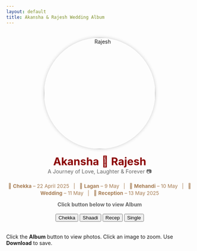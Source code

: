 ```yaml
---
layout: default
title: Akansha & Rajesh Wedding Album
---
```


<div style="display: flex; flex-wrap: wrap; justify-content: center; align-items: center; gap: 2rem; margin: 2rem 0;">
  
  <div style="text-align: center;">
    <img src="/shaadi/assets/Couple.JPG" alt="Rajesh" style="width: 300px; height: 300px; border-radius: 50%; box-shadow: 0 0 10px rgba(0,0,0,0.2); object-fit: cover;">
    <div style="margin-top: 1rem; font-size: 1.8rem; font-weight: bold; color: darkred;">Akansha 💖 Rajesh
    </div>
    <div style="font-size: 0.9rem; color: #666;">A Journey of Love, Laughter & Forever 📷 </div>
    <div style="font-size: 0.85rem; color: #a67c52; margin-top: 1rem; line-height: 1.4;">
  🙌 <strong>Chekka</strong> – 22 April 2025 &nbsp; | &nbsp;
  🌼 <strong>Lagan</strong> – 9 May &nbsp; | &nbsp;
  💅 <strong>Mehandi</strong> – 10 May &nbsp; | &nbsp;
  💍 <strong>Wedding</strong> – 11 May &nbsp; | &nbsp;
  🎉 <strong>Reception</strong> – 13 May 2025
</div>
    <div style="margin-top: 0.8rem; font-weight: bold; color: #666;">Click button below to view Album </div><br>
    <div id="album-buttons">
    <button onclick="filterByFolder('Chekka')">Chekka</button>
    <button onclick="filterByFolder('Shaadi')">Shaadi</button>
    <button onclick="filterByFolder('Recep')">Recep</button>
    <button onclick="filterByFolder('Single')">Single</button>
    </div>
  </div>
</div>


<div class="gallery" id="portrait-gallery"></div>

<div class="gallery" id="landscape-gallery"></div>

<div class="cursive-message">
    Click the <strong>Album</strong> button to view photos. Click an image to zoom. Use <strong>Download</strong> to save.
</div>

<script>
const allFiles = [
  { path: "/assets/Single/R/r_DSC_7120.JPG", name: "r_DSC_7120.JPG" },
  { path: "/assets/Single/R/r_DSC_7123.JPG", name: "r_DSC_7123.JPG" },
  { path: "/assets/Single/R/r_DSC_7119.JPG", name: "r_DSC_7119.JPG" },
  { path: "/assets/Single/R/r_DSC_7125.JPG", name: "r_DSC_7125.JPG" },
  { path: "/assets/Single/R/r_DSC_7118.JPG", name: "r_DSC_7118.JPG" },
  { path: "/assets/Single/R/r_DSC_6961.JPG", name: "r_DSC_6961.JPG" },
  { path: "/assets/Single/R/r_DSC_6963.JPG", name: "r_DSC_6963.JPG" },
  { path: "/assets/Single/R/r_DSC_7116.JPG", name: "r_DSC_7116.JPG" },
  { path: "/assets/Single/R/r_DSC_7117.JPG", name: "r_DSC_7117.JPG" },
  { path: "/assets/Single/R/r_DSC_6962.JPG", name: "r_DSC_6962.JPG" },
  { path: "/assets/Single/R/r_DSC_7112.JPG", name: "r_DSC_7112.JPG" },
  { path: "/assets/Single/R/r_DSC_7110.JPG", name: "r_DSC_7110.JPG" },
  { path: "/assets/Single/R/r_DSC_7111.JPG", name: "r_DSC_7111.JPG" },
  { path: "/assets/Single/A/r_DSC_7619.JPG", name: "r_DSC_7619.JPG" },
  { path: "/assets/Single/A/r_DSC_7583.JPG", name: "r_DSC_7583.JPG" },
  { path: "/assets/Single/A/r_DSC_7581.JPG", name: "r_DSC_7581.JPG" },
  { path: "/assets/Single/A/r_DSC_6969.JPG", name: "r_DSC_6969.JPG" },
  { path: "/assets/Single/A/r_DSC_7243.JPG", name: "r_DSC_7243.JPG" },
  { path: "/assets/Single/A/r_DSC_7241.JPG", name: "r_DSC_7241.JPG" },
  { path: "/assets/Single/A/r_DSC_7126.JPG", name: "r_DSC_7126.JPG" },
  { path: "/assets/Single/A/r_DSC_7131.JPG", name: "r_DSC_7131.JPG" },
  { path: "/assets/Single/A/r_DSC_7130.JPG", name: "r_DSC_7130.JPG" },
  { path: "/assets/Single/A/r_DSC_7129.JPG", name: "r_DSC_7129.JPG" },
  { path: "/assets/Single/A/r_DSC_7249.JPG", name: "r_DSC_7249.JPG" },
  { path: "/assets/Single/A/r_DSC_7488.JPG", name: "r_DSC_7488.JPG" },
  { path: "/assets/Single/A/r_DSC_7604.JPG", name: "r_DSC_7604.JPG" },
  { path: "/assets/Single/A/r_DSC_7610.JPG", name: "r_DSC_7610.JPG" },
  { path: "/assets/Single/A/r_DSC_7559.JPG", name: "r_DSC_7559.JPG" },
  { path: "/assets/Single/A/r_DSC_7612.JPG", name: "r_DSC_7612.JPG" },
  { path: "/assets/Single/A/r_DSC_7570.JPG", name: "r_DSC_7570.JPG" },
  { path: "/assets/Single/A/r_DSC_7564.JPG", name: "r_DSC_7564.JPG" },
  { path: "/assets/Single/A/r_DSC_7575.JPG", name: "r_DSC_7575.JPG" },
  { path: "/assets/Single/A/r_DSC_7588.JPG", name: "r_DSC_7588.JPG" },
  { path: "/assets/Single/A/r_DSC_7601.JPG", name: "r_DSC_7601.JPG" },
  { path: "/assets/Single/A/r_DSC_7600.JPG", name: "r_DSC_7600.JPG" },
  { path: "/assets/Single/A/r_DSC_7562.JPG", name: "r_DSC_7562.JPG" },
  { path: "/assets/Single/A/r_DSC_7576.JPG", name: "r_DSC_7576.JPG" },
  { path: "/assets/Single/A/r_DSC_7589.JPG", name: "r_DSC_7589.JPG" },
  { path: "/assets/Recep/r_DSC_7382.JPG", name: "r_DSC_7382.JPG" },
  { path: "/assets/Recep/r_DSC_7546.JPG", name: "r_DSC_7546.JPG" },
  { path: "/assets/Recep/r_DSC_7552.JPG", name: "r_DSC_7552.JPG" },
  { path: "/assets/Recep/r_DSC_7424.JPG", name: "r_DSC_7424.JPG" },
  { path: "/assets/Recep/r_DSC_7626.JPG", name: "r_DSC_7626.JPG" },
  { path: "/assets/Recep/r_DSC_7780.JPG", name: "r_DSC_7780.JPG" },
  { path: "/assets/Recep/r_DSC_7743.JPG", name: "r_DSC_7743.JPG" },
  { path: "/assets/Recep/r_DSC_7637.JPG", name: "r_DSC_7637.JPG" },
  { path: "/assets/Recep/r_DSC_7434.JPG", name: "r_DSC_7434.JPG" },
  { path: "/assets/Recep/r_DSC_7754.JPG", name: "r_DSC_7754.JPG" },
  { path: "/assets/Recep/r_DSC_7635.JPG", name: "r_DSC_7635.JPG" },
  { path: "/assets/Recep/r_DSC_7423.JPG", name: "r_DSC_7423.JPG" },
  { path: "/assets/Recep/r_DSC_7543.JPG", name: "r_DSC_7543.JPG" },
  { path: "/assets/Recep/r_DSC_7524.JPG", name: "r_DSC_7524.JPG" },
  { path: "/assets/Recep/r_DSC_7493.JPG", name: "r_DSC_7493.JPG" },
  { path: "/assets/Recep/r_DSC_7478.JPG", name: "r_DSC_7478.JPG" },
  { path: "/assets/Recep/r_DSC_7691.JPG", name: "r_DSC_7691.JPG" },
  { path: "/assets/Recep/r_DSC_7492.JPG", name: "r_DSC_7492.JPG" },
  { path: "/assets/Recep/r_DSC_7519.JPG", name: "r_DSC_7519.JPG" },
  { path: "/assets/Recep/r_DSC_7525.JPG", name: "r_DSC_7525.JPG" },
  { path: "/assets/Recep/r_DSC_7531.JPG", name: "r_DSC_7531.JPG" },
  { path: "/assets/Recep/r_DSC_7719.JPG", name: "r_DSC_7719.JPG" },
  { path: "/assets/Recep/r_DSC_7484.JPG", name: "r_DSC_7484.JPG" },
  { path: "/assets/Recep/r_DSC_7651.JPG", name: "r_DSC_7651.JPG" },
  { path: "/assets/Recep/r_DSC_7645.JPG", name: "r_DSC_7645.JPG" },
  { path: "/assets/Recep/r_DSC_7708.JPG", name: "r_DSC_7708.JPG" },
  { path: "/assets/Recep/r_DSC_7481.JPG", name: "r_DSC_7481.JPG" },
  { path: "/assets/Recep/r_DSC_7683.JPG", name: "r_DSC_7683.JPG" },
  { path: "/assets/Recep/r_DSC_7494.JPG", name: "r_DSC_7494.JPG" },
  { path: "/assets/Recep/r_DSC_7537.JPG", name: "r_DSC_7537.JPG" },
  { path: "/assets/Recep/r_DSC_7521.JPG", name: "r_DSC_7521.JPG" },
  { path: "/assets/Recep/r_DSC_7695.JPG", name: "r_DSC_7695.JPG" },
  { path: "/assets/Recep/r_DSC_7440.JPG", name: "r_DSC_7440.JPG" },
  { path: "/assets/Recep/r_DSC_7722.JPG", name: "r_DSC_7722.JPG" },
  { path: "/assets/Recep/r_DSC_7736.JPG", name: "r_DSC_7736.JPG" },
  { path: "/assets/Recep/r_DSC_7539.JPG", name: "r_DSC_7539.JPG" },
  { path: "/assets/Recep/r_DSC_7666.JPG", name: "r_DSC_7666.JPG" },
  { path: "/assets/Recep/r_DSC_7699.JPG", name: "r_DSC_7699.JPG" },
  { path: "/assets/Recep/r_DSC_7458.JPG", name: "r_DSC_7458.JPG" },
  { path: "/assets/Recep/r_DSC_7504.JPG", name: "r_DSC_7504.JPG" },
  { path: "/assets/Recep/r_DSC_7706.JPG", name: "r_DSC_7706.JPG" },
  { path: "/assets/Recep/r_DSC_7712.JPG", name: "r_DSC_7712.JPG" },
  { path: "/assets/Recep/r_DSC_7704.JPG", name: "r_DSC_7704.JPG" },
  { path: "/assets/Recep/r_DSC_7710.JPG", name: "r_DSC_7710.JPG" },
  { path: "/assets/Recep/r_DSC_7738.JPG", name: "r_DSC_7738.JPG" },
  { path: "/assets/Recep/r_DSC_7467.JPG", name: "r_DSC_7467.JPG" },
  { path: "/assets/Recep/r_DSC_7498.JPG", name: "r_DSC_7498.JPG" },
  { path: "/assets/Recep/r_DSC_7513.JPG", name: "r_DSC_7513.JPG" },
  { path: "/assets/Recep/r_DSC_7715.JPG", name: "r_DSC_7715.JPG" },
  { path: "/assets/Recep/r_DSC_7463.JPG", name: "r_DSC_7463.JPG" },
  { path: "/assets/Recep/r_DSC_7516.JPG", name: "r_DSC_7516.JPG" },
  { path: "/assets/Recep/r_DSC_7714.JPG", name: "r_DSC_7714.JPG" },
  { path: "/assets/Recep/r_DSC_7700.JPG", name: "r_DSC_7700.JPG" },
  { path: "/assets/Recep/r_DSC_7689.JPG", name: "r_DSC_7689.JPG" },
  { path: "/assets/Recep/r_DSC_7475.JPG", name: "r_DSC_7475.JPG" },
  { path: "/assets/Recep/r_DSC_7529.JPG", name: "r_DSC_7529.JPG" },
  { path: "/assets/Recep/r_DSC_7764.JPG", name: "r_DSC_7764.JPG" },
  { path: "/assets/Recep/r_DSC_7412.JPG", name: "r_DSC_7412.JPG" },
  { path: "/assets/Recep/r_DSC_7767.JPG", name: "r_DSC_7767.JPG" },
  { path: "/assets/Recep/r_DSC_7439.JPG", name: "r_DSC_7439.JPG" },
  { path: "/assets/Recep/r_DSC_7376.JPG", name: "r_DSC_7376.JPG" },
  { path: "/assets/Recep/r_DSC_7410.JPG", name: "r_DSC_7410.JPG" },
  { path: "/assets/Recep/r_DSC_7372.JPG", name: "r_DSC_7372.JPG" },
  { path: "/assets/Recep/r_DSC_7616.JPG", name: "r_DSC_7616.JPG" },
  { path: "/assets/Recep/r_DSC_7401.JPG", name: "r_DSC_7401.JPG" },
  { path: "/assets/Recep/r_DSC_7415.JPG", name: "r_DSC_7415.JPG" },
  { path: "/assets/Recep/r_DSC_7629.JPG", name: "r_DSC_7629.JPG" },
  { path: "/assets/Chekka/r_IMG20250510231245.jpg", name: "r_IMG20250510231245.jpg" },
  { path: "/assets/Chekka/r_IMG20250510231047.jpg", name: "r_IMG20250510231047.jpg" },
  { path: "/assets/Chekka/r_IMG20250510231052.jpg", name: "r_IMG20250510231052.jpg" },
  { path: "/assets/Chekka/r_IMG20250510230953.jpg", name: "r_IMG20250510230953.jpg" },
  { path: "/assets/Chekka/r_IMG20250510231130.jpg", name: "r_IMG20250510231130.jpg" },
  { path: "/assets/Chekka/r_IMG20250510230951.jpg", name: "r_IMG20250510230951.jpg" },
  { path: "/assets/Chekka/r_IMG20250510231253.jpg", name: "r_IMG20250510231253.jpg" },
  { path: "/assets/Chekka/r_IMG20250510231256.jpg", name: "r_IMG20250510231256.jpg" },
  { path: "/assets/Chekka/r_IMG20250510231108.jpg", name: "r_IMG20250510231108.jpg" },
  { path: "/assets/Chekka/r_IMG20250510231346.jpg", name: "r_IMG20250510231346.jpg" },
  { path: "/assets/Chekka/r_DSC_3225.JPG", name: "r_DSC_3225.JPG" },
  { path: "/assets/Chekka/r_IMG20250510231219.jpg", name: "r_IMG20250510231219.jpg" },
  { path: "/assets/Chekka/r_DSC_3208.JPG", name: "r_DSC_3208.JPG" },
  { path: "/assets/Chekka/r_IMG20250510230923.jpg", name: "r_IMG20250510230923.jpg" },
  { path: "/assets/Chekka/r_DSC_3143.JPG", name: "r_DSC_3143.JPG" },
  { path: "/assets/Chekka/r_IMG20250510231341.jpg", name: "r_IMG20250510231341.jpg" },
  { path: "/assets/Chekka/r_DSC_3221.JPG", name: "r_DSC_3221.JPG" },
  { path: "/assets/Chekka/r_IMG20250510231141.jpg", name: "r_IMG20250510231141.jpg" },
  { path: "/assets/Chekka/r_IMG20250510231425.jpg", name: "r_IMG20250510231425.jpg" },
  { path: "/assets/Chekka/r_DSC_3154.JPG", name: "r_DSC_3154.JPG" },
  { path: "/assets/Chekka/r_DSC_3197.JPG", name: "r_DSC_3197.JPG" },
  { path: "/assets/Chekka/r_DSC_3206.JPG", name: "r_DSC_3206.JPG" },
  { path: "/assets/Chekka/r_DSC_3212.JPG", name: "r_DSC_3212.JPG" },
  { path: "/assets/Chekka/r_IMG20250510231007.jpg", name: "r_IMG20250510231007.jpg" },
  { path: "/assets/Chekka/r_IMG20250510231359.jpg", name: "r_IMG20250510231359.jpg" },
  { path: "/assets/Chekka/r_IMG20250510231229.jpg", name: "r_IMG20250510231229.jpg" },
  { path: "/assets/Chekka/r_IMG20250510231200.jpg", name: "r_IMG20250510231200.jpg" },
  { path: "/assets/Chekka/r_IMG20250510231214.jpg", name: "r_IMG20250510231214.jpg" },
  { path: "/assets/Chekka/r_DSC_3189.JPG", name: "r_DSC_3189.JPG" },
  { path: "/assets/Chekka/r_IMG20250510231410.jpg", name: "r_IMG20250510231410.jpg" },
  { path: "/assets/Chekka/r_DSC_3160.JPG", name: "r_DSC_3160.JPG" },
  { path: "/assets/Chekka/r_IMG20250510231028.jpg", name: "r_IMG20250510231028.jpg" },
  { path: "/assets/Chekka/r_IMG20250510231113.jpg", name: "r_IMG20250510231113.jpg" },
  { path: "/assets/Chekka/r_IMG20250510231316.jpg", name: "r_IMG20250510231316.jpg" },
  { path: "/assets/Couple.JPG", name: "Couple.JPG" },
  { path: "/assets/Shaadi/r_DSC_7181.JPG", name: "r_DSC_7181.JPG" },
  { path: "/assets/Shaadi/r_DSC_6658.JPG", name: "r_DSC_6658.JPG" },
  { path: "/assets/Shaadi/r_DSC_6894.JPG", name: "r_DSC_6894.JPG" },
  { path: "/assets/Shaadi/r_DSC_6882.JPG", name: "r_DSC_6882.JPG" },
  { path: "/assets/Shaadi/r_DSC_6896.JPG", name: "r_DSC_6896.JPG" },
  { path: "/assets/Shaadi/r_DSC_7236.JPG", name: "r_DSC_7236.JPG" },
  { path: "/assets/Shaadi/r_DSC_7342.JPG", name: "r_DSC_7342.JPG" },
  { path: "/assets/Shaadi/r_DSC_7168.JPG", name: "r_DSC_7168.JPG" },
  { path: "/assets/Shaadi/r_DSC_7025.JPG", name: "r_DSC_7025.JPG" },
  { path: "/assets/Shaadi/r_DSC_7151.JPG", name: "r_DSC_7151.JPG" },
  { path: "/assets/Shaadi/r_DSC_7187.JPG", name: "r_DSC_7187.JPG" },
  { path: "/assets/Shaadi/r_DSC_7226.JPG", name: "r_DSC_7226.JPG" },
  { path: "/assets/Shaadi/r_DSC_6879.JPG", name: "r_DSC_6879.JPG" },
  { path: "/assets/Shaadi/r_DSC_7026.JPG", name: "r_DSC_7026.JPG" },
  { path: "/assets/Shaadi/r_DSC_6890.JPG", name: "r_DSC_6890.JPG" },
  { path: "/assets/Shaadi/r_DSC_6933.JPG", name: "r_DSC_6933.JPG" },
  { path: "/assets/Shaadi/r_DSC_7147.JPG", name: "r_DSC_7147.JPG" },
  { path: "/assets/Shaadi/r_DSC_6846.JPG", name: "r_DSC_6846.JPG" },
  { path: "/assets/Shaadi/r_DSC_7054.JPG", name: "r_DSC_7054.JPG" },
  { path: "/assets/Shaadi/r_DSC_7242.JPG", name: "r_DSC_7242.JPG" },
  { path: "/assets/Shaadi/r_DSC_7109.JPG", name: "r_DSC_7109.JPG" },
  { path: "/assets/Shaadi/r_DSC_7069.JPG", name: "r_DSC_7069.JPG" },
  { path: "/assets/Shaadi/r_DSC_7080.JPG", name: "r_DSC_7080.JPG" },
  { path: "/assets/Shaadi/r_DSC_7094.JPG", name: "r_DSC_7094.JPG" },
  { path: "/assets/Shaadi/r_DSC_6995.JPG", name: "r_DSC_6995.JPG" },
  { path: "/assets/Shaadi/r_DSC_6823.JPG", name: "r_DSC_6823.JPG" },
  { path: "/assets/Shaadi/r_DSC_7085.JPG", name: "r_DSC_7085.JPG" },
  { path: "/assets/Shaadi/r_DSC_7046.JPG", name: "r_DSC_7046.JPG" },
  { path: "/assets/Shaadi/r_DSC_7052.JPG", name: "r_DSC_7052.JPG" },
  { path: "/assets/Shaadi/r_DSC_6953.JPG", name: "r_DSC_6953.JPG" },
  { path: "/assets/Shaadi/r_DSC_6749.JPG", name: "r_DSC_6749.JPG" },
  { path: "/assets/Shaadi/r_DSC_7292.JPG", name: "r_DSC_7292.JPG" },
  { path: "/assets/Shaadi/r_DSC_6826.JPG", name: "r_DSC_6826.JPG" },
  { path: "/assets/Shaadi/r_DSC_7092.JPG", name: "r_DSC_7092.JPG" },
  { path: "/assets/Shaadi/r_DSC_7326.JPG", name: "r_DSC_7326.JPG" },
  { path: "/assets/Shaadi/r_DSC_6762.JPG", name: "r_DSC_6762.JPG" },
  { path: "/assets/Shaadi/r_DSC_6945.JPG", name: "r_DSC_6945.JPG" },
  { path: "/assets/Shaadi/r_DSC_6948.JPG", name: "r_DSC_6948.JPG" },
  { path: "/assets/Shaadi/r_DSC_7100.JPG", name: "r_DSC_7100.JPG" },
  { path: "/assets/Shaadi/r_DSC_6752.JPG", name: "r_DSC_6752.JPG" },
  { path: "/assets/Shaadi/r_DSC_7089.JPG", name: "r_DSC_7089.JPG" },
  { path: "/assets/Shaadi/r_DSC_7076.JPG", name: "r_DSC_7076.JPG" },
  { path: "/assets/Shaadi/r_DSC_6793.JPG", name: "r_DSC_6793.JPG" },
  { path: "/assets/Shaadi/r_DSC_6778.JPG", name: "r_DSC_6778.JPG" },
  { path: "/assets/Shaadi/r_DSC_7098.JPG", name: "r_DSC_7098.JPG" },
  { path: "/assets/Shaadi/r_DSC_7067.JPG", name: "r_DSC_7067.JPG" },
  { path: "/assets/Shaadi/r_DSC_7107.JPG", name: "r_DSC_7107.JPG" },
  { path: "/assets/Shaadi/r_DSC_6967.JPG", name: "r_DSC_6967.JPG" },
  { path: "/assets/Shaadi/r_DSC_6813.JPG", name: "r_DSC_6813.JPG" },
  { path: "/assets/Shaadi/r_DSC_7072.JPG", name: "r_DSC_7072.JPG" },
  { path: "/assets/Shaadi/r_DSC_7099.JPG", name: "r_DSC_7099.JPG" },
  { path: "/assets/Shaadi/r_DSC_7058.JPG", name: "r_DSC_7058.JPG" },
  { path: "/assets/Shaadi/r_DSC_7064.JPG", name: "r_DSC_7064.JPG" },
  { path: "/assets/Shaadi/r_DSC_7104.JPG", name: "r_DSC_7104.JPG" },
  { path: "/assets/Shaadi/r_DSC_7105.JPG", name: "r_DSC_7105.JPG" },
  { path: "/assets/Shaadi/r_DSC_6757.JPG", name: "r_DSC_6757.JPG" },
  { path: "/assets/Shaadi/r_DSC_7065.JPG", name: "r_DSC_7065.JPG" },
  { path: "/assets/Shaadi/r_DSC_7071.JPG", name: "r_DSC_7071.JPG" },
  { path: "/assets/Shaadi/r_DSC_7016.JPG", name: "r_DSC_7016.JPG" },
  { path: "/assets/Shaadi/r_DSC_7002.JPG", name: "r_DSC_7002.JPG" },
  { path: "/assets/Shaadi/r_DSC_6863.JPG", name: "r_DSC_6863.JPG" },
  { path: "/assets/Shaadi/r_DSC_7214.JPG", name: "r_DSC_7214.JPG" },
  { path: "/assets/Shaadi/r_DSC_7361.JPG", name: "r_DSC_7361.JPG" },
  { path: "/assets/Shaadi/r_DSC_6876.JPG", name: "r_DSC_6876.JPG" },
  { path: "/assets/Shaadi/r_DSC_7607.JPG", name: "r_DSC_7607.JPG" },
  { path: "/assets/Shaadi/r_DSC_7362.JPG", name: "r_DSC_7362.JPG" },
  { path: "/assets/Shaadi/r_DSC_6929.JPG", name: "r_DSC_6929.JPG" },
  { path: "/assets/Shaadi/r_DSC_6901.JPG", name: "r_DSC_6901.JPG" },
  { path: "/assets/Shaadi/r_DSC_6861.JPG", name: "r_DSC_6861.JPG" },
  { path: "/assets/Shaadi/r_DSC_7028.JPG", name: "r_DSC_7028.JPG" },
  { path: "/assets/Shaadi/r_DSC_7206.JPG", name: "r_DSC_7206.JPG" },
  { path: "/assets/Shaadi/r_DSC_6939.JPG", name: "r_DSC_6939.JPG" },
  { path: "/assets/Shaadi/r_DSC_6905.JPG", name: "r_DSC_6905.JPG" },
  { path: "/assets/Shaadi/r_DSC_7171.JPG", name: "r_DSC_7171.JPG" },
  { path: "/assets/Shaadi/r_DSC_6872.JPG", name: "r_DSC_6872.JPG" },
  { path: "/assets/Shaadi/r_DSC_6912.JPG", name: "r_DSC_6912.JPG" },
  { path: "/assets/Shaadi/r_DSC_7166.JPG", name: "r_DSC_7166.JPG" },
  { path: "/assets/Shaadi/r_DSC_6668.JPG", name: "r_DSC_6668.JPG" },
  { path: "/assets/Shaadi/r_DSC_7012.JPG", name: "r_DSC_7012.JPG" },
];


  function clearGalleries() {
    document.getElementById("portrait-gallery").innerHTML = "";
    document.getElementById("landscape-gallery").innerHTML = "";
  }

  function filterByFolder(folder) {
    clearGalleries();

    const baseUrl = "{{ site.baseurl }}";


    const folderPath = "assets/" + folder + "/";

    const filteredFiles = allFiles.filter(file => file.path.startsWith("/" + folderPath));

    if (filteredFiles.length === 0) {
      alert("No images found in folder: " + folder);
      return;
    }

    filteredFiles.forEach(file => {
      const wrapper = document.createElement("div");
      wrapper.classList.add("photo-box");

      // Image with full-size on click
      const link = document.createElement("a");
      link.href = baseUrl + "/" +file.path;
      link.target = "_blank";

      const img = new Image();
      img.src = baseUrl + "/" +file.path;
      img.alt = file.name;
      img.classList.add("album-img");
      link.appendChild(img);

      // Download button
      const downloadBtn = document.createElement("a");
      downloadBtn.href = baseUrl + "/" +file.path;
      downloadBtn.download = file.name;
      downloadBtn.classList.add("download-button");
      downloadBtn.innerText = "⬇️ Download";

      // Add to wrapper
      wrapper.appendChild(link);
      wrapper.appendChild(downloadBtn);

      // Portrait or Landscape
      img.onload = function () {
        if (img.naturalWidth > img.naturalHeight) {
          document.getElementById("landscape-gallery").appendChild(wrapper);
        } else {
          document.getElementById("portrait-gallery").appendChild(wrapper);
        }
      };
    });
  }
</script>
